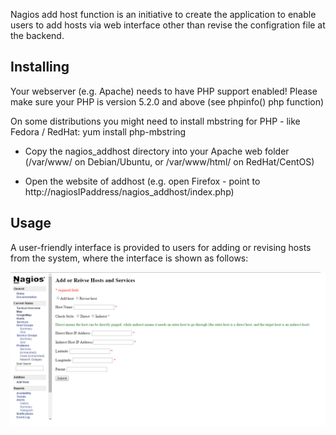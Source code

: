 Nagios add host function is an initiative to create the application to enable users to add hosts via web interface other than revise the configration file at the backend. 


Installing
----------

Your webserver (e.g. Apache) needs to have PHP support enabled!
Please make sure your PHP is version 5.2.0 and above (see phpinfo() php function)

On some distributions you might need to install mbstring for PHP - like Fedora / RedHat:
yum install php-mbstring

* Copy the nagios_addhost directory into your Apache web folder
   (/var/www/ on Debian/Ubuntu, or /var/www/html/ on RedHat/CentOS)

* Open the website of addhost (e.g. open Firefox - point to http://nagiosIPaddress/nagios_addhost/index.php)




Usage
----------
A user-friendly interface is provided to users for adding or revising hosts from the system, where the interface is shown as follows:

![](https://github.com/hailid88/nagios_addhost/blob/master/web%20interface%20look.png)


